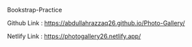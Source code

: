Bookstrap-Practice

Github Link : https://abdullahrazzaq26.github.io/Photo-Gallery/

Netlify Link : https://photogallery26.netlify.app/

